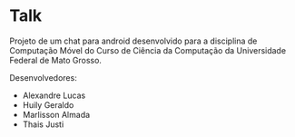 # Talk

Projeto de um chat para android desenvolvido para a disciplina de Computação Móvel do Curso de Ciência da Computação da Universidade Federal de Mato Grosso.


Desenvolvedores:
- Alexandre Lucas
- Huily Geraldo
- Marlisson Almada
- Thais Justi
